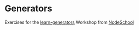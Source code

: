 # Generators

Exercises for the [learn-generators](https://github.com/isRuslan/learn-generators) Workshop from [NodeSchool](http://nodeschool.io/#workshopper-list)
